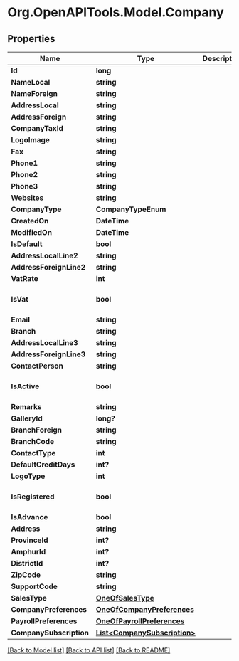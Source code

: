 # Org.OpenAPITools.Model.Company

## Properties

Name | Type | Description | Notes
------------ | ------------- | ------------- | -------------
**Id** | **long** |  | [optional] 
**NameLocal** | **string** |  | 
**NameForeign** | **string** |  | [optional] 
**AddressLocal** | **string** |  | [optional] 
**AddressForeign** | **string** |  | [optional] 
**CompanyTaxId** | **string** |  | [optional] 
**LogoImage** | **string** |  | [optional] 
**Fax** | **string** |  | [optional] 
**Phone1** | **string** |  | [optional] 
**Phone2** | **string** |  | [optional] 
**Phone3** | **string** |  | [optional] 
**Websites** | **string** |  | [optional] 
**CompanyType** | **CompanyTypeEnum** |  | [optional] 
**CreatedOn** | **DateTime** |  | 
**ModifiedOn** | **DateTime** |  | 
**IsDefault** | **bool** |  | [optional] 
**AddressLocalLine2** | **string** |  | [optional] 
**AddressForeignLine2** | **string** |  | [optional] 
**VatRate** | **int** |  | [optional] 
**IsVat** | **bool** |  | [optional] [default to false]
**Email** | **string** |  | [optional] 
**Branch** | **string** |  | [optional] 
**AddressLocalLine3** | **string** |  | [optional] 
**AddressForeignLine3** | **string** |  | [optional] 
**ContactPerson** | **string** |  | [optional] 
**IsActive** | **bool** |  | [optional] [default to false]
**Remarks** | **string** |  | [optional] 
**GalleryId** | **long?** |  | [optional] 
**BranchForeign** | **string** |  | [optional] 
**BranchCode** | **string** |  | [optional] 
**ContactType** | **int** |  | 
**DefaultCreditDays** | **int?** |  | [optional] 
**LogoType** | **int** |  | 
**IsRegistered** | **bool** |  | [optional] [default to false]
**IsAdvance** | **bool** |  | 
**Address** | **string** |  | [optional] 
**ProvinceId** | **int?** |  | [optional] 
**AmphurId** | **int?** |  | [optional] 
**DistrictId** | **int?** |  | [optional] 
**ZipCode** | **string** |  | [optional] 
**SupportCode** | **string** |  | [optional] 
**SalesType** | [**OneOfSalesType**](OneOfSalesType.md) |  | [optional] 
**CompanyPreferences** | [**OneOfCompanyPreferences**](OneOfCompanyPreferences.md) |  | [optional] 
**PayrollPreferences** | [**OneOfPayrollPreferences**](OneOfPayrollPreferences.md) |  | [optional] 
**CompanySubscription** | [**List&lt;CompanySubscription&gt;**](CompanySubscription.md) |  | [optional] 

[[Back to Model list]](../README.md#documentation-for-models) [[Back to API list]](../README.md#documentation-for-api-endpoints) [[Back to README]](../README.md)

